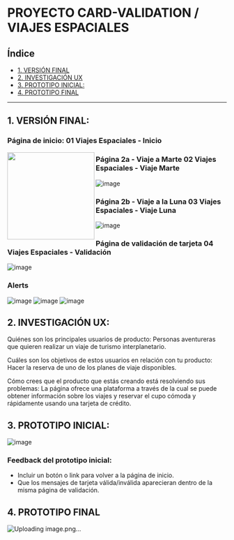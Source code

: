 # PROYECTO CARD-VALIDATION / VIAJES ESPACIALES

## Índice

* [1. VERSIÓN FINAL](#1-VERSIÓN-FINAL)
* [2. INVESTIGACIÓN UX](#2-INVESTIGACIÓN-UX)
* [3. PROTOTIPO INICIAL:](#3-PROTOTIPO-INICIAL)
* [4. PROTOTIPO FINAL](#4-PROTOTIPO-FINAL)

***

## 1. VERSIÓN FINAL:

### Página de inicio: 01 Viajes Espaciales -  Inicio

<a href="url"><img src="https://user-images.githubusercontent.com/91227867/146607638-490a16b1-60da-4863-b71c-98adb4ac1ceb.png" align="left" height="200" width="200" ></a>


### Página 2a - Viaje a Marte 02 Viajes Espaciales - Viaje Marte

![image](https://user-images.githubusercontent.com/91227867/146607657-4aa163c8-5774-4148-bfc1-163d61bcc5fb.png)



### Página 2b - Viaje a la Luna 03 Viajes Espaciales - Viaje Luna

![image](https://user-images.githubusercontent.com/91227867/146607681-93feb3f0-b128-4e1c-bb75-bead921eabd9.png)


### Página de validación de tarjeta 04 Viajes Espaciales -  Validación

![image](https://user-images.githubusercontent.com/91227867/146607710-3cb47c84-d6f9-4c8b-ba0e-6499fbde3b62.png)



### Alerts 

![image](https://user-images.githubusercontent.com/91227867/146607716-a6cfefae-7cfb-416b-9cad-daf376da3df7.png)
![image](https://user-images.githubusercontent.com/91227867/146607724-fe42ba16-56e4-43ca-af82-cf3fa5e5b024.png)
![image](https://user-images.githubusercontent.com/91227867/146607762-e8fa078b-d8d5-45bb-ab61-9abab0e70129.png)


## 2. INVESTIGACIÓN UX:

Quiénes son los principales usuarios de producto:
Personas aventureras que quieren realizar un viaje de turismo interplanetario.

Cuáles son los objetivos de estos usuarios en relación con tu producto:
Hacer la reserva de uno de los planes de viaje disponibles.

Cómo crees que el producto que estás creando está resolviendo sus problemas:
La página ofrece una plataforma a través de la cual se puede obtener información sobre los viajes y reservar el cupo cómoda y rápidamente usando una tarjeta de crédito.


## 3. PROTOTIPO INICIAL:

![image](https://user-images.githubusercontent.com/91227867/146607785-e602b0c9-b626-4ec8-aace-b15b3afc88bc.png)


### Feedback del prototipo inicial: 
- Incluir un botón o link para volver a la página de inicio. 
- Que los mensajes de tarjeta válida/inválida aparecieran dentro de la misma página de validación.


## 4. PROTOTIPO FINAL

![Uploading image.png…]()


